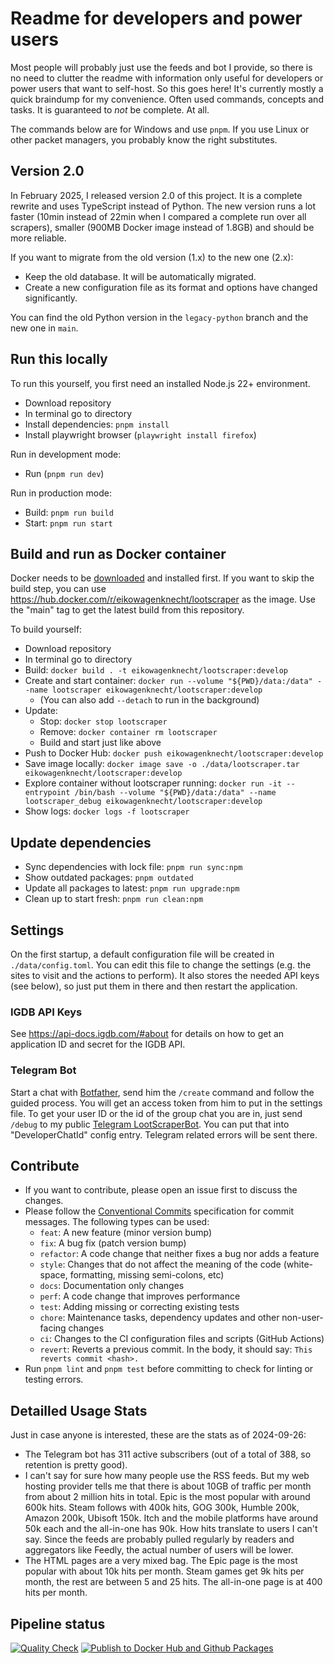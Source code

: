 # Readme for developers and power users

Most people will probably just use the feeds and bot I provide, so there is no need to clutter the readme with information only useful for developers or power users that want to self-host.
So this goes here!
It's currently mostly a quick braindump for my convenience.
Often used commands, concepts and tasks.
It is guaranteed to *not* be complete.
At all.

The commands below are for Windows and use `pnpm`.
If you use Linux or other packet managers, you probably know the right substitutes.

## Version 2.0

In February 2025, I released version 2.0 of this project.
It is a complete rewrite and uses TypeScript instead of Python.
The new version runs a lot faster (10min instead of 22min when I compared a complete run over all scrapers), smaller (900MB Docker image instead of 1.8GB) and should be more reliable.

If you want to migrate from the old version (1.x) to the new one (2.x):

- Keep the old database. It will be automatically migrated.
- Create a new configuration file as its format and options have changed significantly.

You can find the old Python version in the `legacy-python` branch and the new one in `main`.

## Run this locally

To run this yourself, you first need an installed Node.js 22+ environment.

- Download repository
- In terminal go to directory
- Install dependencies: `pnpm install`
- Install playwright browser (`playwright install firefox`)

Run in development mode:

- Run (`pnpm run dev`)

Run in production mode:

- Build: `pnpm run build`
- Start: `pnpm run start`

## Build and run as Docker container

Docker needs to be [downloaded](https://www.docker.com/) and installed first.
If you want to skip the build step, you can use <https://hub.docker.com/r/eikowagenknecht/lootscraper> as the image.
Use the "main" tag to get the latest build from this repository.

To build yourself:

- Download repository
- In terminal go to directory
- Build: `docker build . -t eikowagenknecht/lootscraper:develop`
- Create and start container: `docker run --volume "${PWD}/data:/data" --name lootscraper eikowagenknecht/lootscraper:develop`
  - (You can also add `--detach` to run in the background)
- Update:
  - Stop: `docker stop lootscraper`
  - Remove: `docker container rm lootscraper`
  - Build and start just like above
- Push to Docker Hub: `docker push eikowagenknecht/lootscraper:develop`
- Save image locally: `docker image save -o ./data/lootscraper.tar eikowagenknecht/lootscraper:develop`
- Explore container without lootscraper running: `docker run -it --entrypoint /bin/bash --volume "${PWD}/data:/data" --name lootscraper_debug eikowagenknecht/lootscraper:develop`
- Show logs: `docker logs -f lootscraper`

## Update dependencies

- Sync dependencies with lock file: `pnpm run sync:npm`
- Show outdated packages: `pnpm outdated`
- Update all packages to latest: `pnpm run upgrade:npm`
- Clean up to start fresh: `pnpm run clean:npm`

## Settings

On the first startup, a default configuration file will be created in `./data/config.toml`.
You can edit this file to change the settings (e.g. the sites to visit and the actions to perform).
It also stores the needed API keys (see below), so just put them in there and then restart the application.

### IGDB API Keys

See <https://api-docs.igdb.com/#about> for details on how to get an application ID and secret for the IGDB API.

### Telegram Bot

Start a chat with [Botfather](https://t.me/botfather), send him the `/create` command and follow the guided process.
You will get an access token from him to put in the settings file.
To get your user ID or the id of the group chat you are in, just send `/debug` to my public [Telegram LootScraperBot](https://t.me/LootScraperBot).
You can put that into "DeveloperChatId" config entry.
Telegram related errors will be sent there.

## Contribute

- If you want to contribute, please open an issue first to discuss the changes.
- Please follow the [Conventional Commits](https://www.conventionalcommits.org/en/v1.0.0/) specification for commit messages. The following types can be used:
  - `feat`: A new feature (minor version bump)
  - `fix`: A bug fix (patch version bump)
  - `refactor`: A code change that neither fixes a bug nor adds a feature
  - `style`: Changes that do not affect the meaning of the code (white-space, formatting, missing semi-colons, etc)
  - `docs`: Documentation only changes
  - `perf`: A code change that improves performance
  - `test`: Adding missing or correcting existing tests
  - `chore`: Maintenance tasks, dependency updates and other non-user-facing changes
  - `ci`: Changes to the CI configuration files and scripts (GitHub Actions)
  - `revert`: Reverts a previous commit. In the body, it should say: `This reverts commit <hash>.`
- Run `pnpm lint` and `pnpm test` before committing to check for linting or testing errors.

## Detailled Usage Stats

Just in case anyone is interested, these are the stats as of 2024-09-26:

- The Telegram bot has 311 active subscribers (out of a total of 388, so retention is pretty good).
- I can't say for sure how many people use the RSS feeds.
  But my web hosting provider tells me that there is about 10GB of traffic per month from about 2 million hits in total.
  Epic is the most popular with around 600k hits.
  Steam follows with 400k hits, GOG 300k, Humble 200k, Amazon 200k, Ubisoft 150k.
  Itch and the mobile platforms have around 50k each and the all-in-one has 90k.
  How hits translate to users I can't say.
  Since the feeds are probably pulled regularly by readers and aggregators like Feedly, the actual number of users will be lower.
- The HTML pages are a very mixed bag.
  The Epic page is the most popular with about 10k hits per month.
  Steam games get 9k hits per month, the rest are between 5 and 25 hits.
  The all-in-one page is at 400 hits per month.

## Pipeline status

[![Quality Check](https://github.com/eikowagenknecht/lootscraper/actions/workflows/quality-check.yml/badge.svg)](https://github.com/eikowagenknecht/lootscraper/actions/workflows/quality-check.yml)
[![Publish to Docker Hub and Github Packages](https://github.com/eikowagenknecht/lootscraper/actions/workflows/publish-docker.yml/badge.svg)](https://github.com/eikowagenknecht/lootscraper/actions/workflows/publish-docker.yml)
